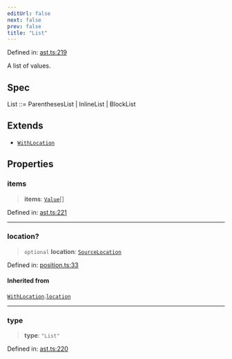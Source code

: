 ```yaml
---
editUrl: false
next: false
prev: false
title: "List"
---
```


Defined in: [ast.ts:219](https://github.com/rcs-agents/rcs-lang/blob/44f56387ee45f73805b6a88a5582e17ead444456/packages/ast/src/ast.ts#L219)

A list of values.

## Spec

List ::= ParenthesesList | InlineList | BlockList

## Extends

- [`WithLocation`](/api/ast/interfaces/withlocation/)

## Properties

### items

> **items**: [`Value`](/api/ast/type-aliases/value/)[]

Defined in: [ast.ts:221](https://github.com/rcs-agents/rcs-lang/blob/44f56387ee45f73805b6a88a5582e17ead444456/packages/ast/src/ast.ts#L221)

***

### location?

> `optional` **location**: [`SourceLocation`](/api/ast/interfaces/sourcelocation/)

Defined in: [position.ts:33](https://github.com/rcs-agents/rcs-lang/blob/44f56387ee45f73805b6a88a5582e17ead444456/packages/ast/src/position.ts#L33)

#### Inherited from

[`WithLocation`](/api/ast/interfaces/withlocation/).[`location`](/api/ast/interfaces/withlocation/#location)

***

### type

> **type**: `"List"`

Defined in: [ast.ts:220](https://github.com/rcs-agents/rcs-lang/blob/44f56387ee45f73805b6a88a5582e17ead444456/packages/ast/src/ast.ts#L220)
